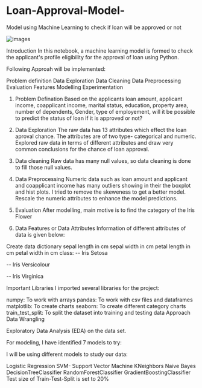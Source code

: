 # Loan-Approval-Model-
Model using Machine Learning to check if loan will be approved or not

![images](https://github.com/10guptapallavi/Loan-Approval-Model-/assets/157853035/e71fb7a6-7a26-48ec-88a3-1e73c0ddeaad)

Introduction
In this notebook, a machine learning model is formed to check the applicant's profile eligibility for the approval of loan using Python.

Following Approah will be implemented:

Problem definition
Data Exploration
Data Cleaning
Data Preprocessing
Evaluation
Features
Modelling
Experimentation
1. Problem Defination
Based on the applicants loan amount, applicant income, coapplicant income, marital status, education, property area, number of dependents, Gender, type of employement, will it be possible to predict the status of loan if it is approved or not?

2. Data Exploration
The raw data has 13 attributes which effect the loan aproval chance. The attributes are of two type- categorical and numeric. Explored raw data in terms of different attributes and draw very common conclusions for the chance of loan approval.

3. Data cleaning
Raw data has many null values, so data cleaning is done to fill those null values.

4. Data Preprocessing
Numeric data such as loan amount and applicant and coapplicant income has many outliers showing in their the boxplot and hist plots. I tried to remove the skeweness to get a better model. Rescale the numeric attributes to enhance the model predictions.

7. Evaluation
After modelling, main motive is to find the category of the Iris Flower

8. Data Features or Data Attributes
Information of different attributes of data is given below:

Create data dictionary sepal length in cm sepal width in cm petal length in cm petal width in cm class: -- Iris Setosa

-- Iris Versicolour

-- Iris Virginica

Important Libraries
I imported several libraries for the project:

numpy: To work with arrays
pandas: To work with csv files and dataframes
matplotlib: To create charts
seaborn: To create different category charts
train_test_split: To split the dataset into training and testing data
Approach
Data Wrangling

Exploratory Data Analysis (EDA) on the data set.

For modeling, I have identified 7 models to try:

I will be using different models to study our data:

Logistic Regression
SVM- Support Vector Machine
KNeighbors
Naive Bayes
DecisionTreeClassifier
RandomForestClassifier
GradientBoostingClassifier
Test size of Train-Test-Split is set to 20%

